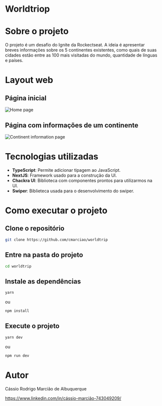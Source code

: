# Worldtriop

# Sobre o projeto
O projeto é um desafio do Ignite da Rockectseat. A ideia é apresentar breves informações sobre os 5 continentes existentes, como quais de suas cidades estão entre as 100 mais visitadas do mundo, quantidade de línguas e países.

# Layout web
## Página inicial
![Home page](https://github.com/cmarciao/worldtrip/assets/79059115/56d9ba4e-d71e-44b3-b96b-151403d9cd5f)

## Página com informações de um continente
![Continent information page](https://github.com/cmarciao/worldtrip/assets/79059115/38041f91-0f54-4f6c-8881-03c80626ef34)

# Tecnologias utilizadas
- **TypeScript**: Permite adicionar tipagem ao JavaScript.
- **NextJS**: Framework usado para a construção da UI.
- **Chackra UI**: Biblioteca com componentes prontos para utilizarmos na UI.
- **Swiper**: Biblieteca usada para o desenvolvimento do swiper.

# Como executar o projeto
## Clone o repositório
```bash
git clone https://github.com/cmarciao/worldtrip
```
## Entre na pasta do projeto
```bash
cd worldtrip
```
## Instale as dependências
```bash
yarn
```
ou
```bash
npm install
```
## Execute o projeto
```bash
yarn dev
```
ou
```bash
npm run dev
```

# Autor

Cássio Rodrigo Marcião de Albuquerque

https://www.linkedin.com/in/cássio-marcião-743049209/
